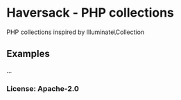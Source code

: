 # Haversack - PHP collections

PHP collections inspired by Illuminate\Collection

## Examples

...

### License: Apache-2.0
